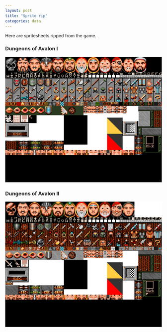```yaml
---
layout: post
title: "Sprite rip"
categories: data
---
```


Here are spritesheets ripped from the game.

### Dungeons of Avalon I

![doa1_gfx1rip](../images/doa1_gfx1rip.png "doa1_gfx1rip")

### Dungeons of Avalon II

![doa2_gfx1rip](../images/doa2_gfx1rip.png "doa2_gfx1rip")
